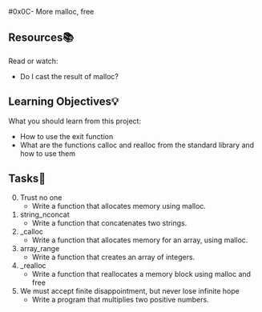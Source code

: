 #0x0C- More malloc, free
## Resources📚
Read or watch:

* Do I cast the result of malloc?
## Learning Objectives💡
What you should learn from this project:

* How to use the exit function
* What are the functions calloc and realloc from the standard library and how to use them
## Tasks📝
0. Trust no one
	* Write a function that allocates memory using malloc.
1. string_nconcat
	* Write a function that concatenates two strings.
2. _calloc
	* Write a function that allocates memory for an array, using malloc.
3. array_range
	* Write a function that creates an array of integers.
4. _realloc
	* Write a function that reallocates a memory block using malloc and free
5. We must accept finite disappointment, but never lose infinite hope
	* Write a program that multiplies two positive numbers.
